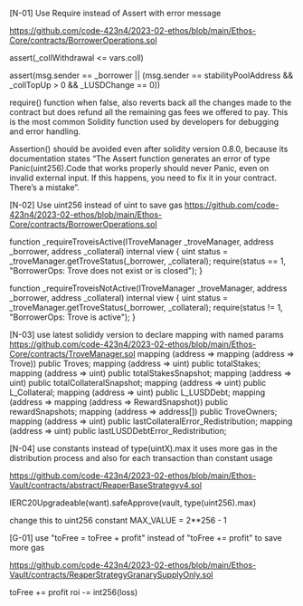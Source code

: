 [N-01] Use Require instead of Assert with error message

https://github.com/code-423n4/2023-02-ethos/blob/main/Ethos-Core/contracts/BorrowerOperations.sol

assert(_collWithdrawal <= vars.coll)

assert(msg.sender == _borrower || (msg.sender == stabilityPoolAddress && _collTopUp > 0 && _LUSDChange == 0))

require() function when false, also reverts back all the changes made to the contract but does refund all the remaining gas fees we offered to pay.
This is the most common Solidity function used by developers for debugging and error handling.

Assertion() should be avoided even after solidity version 0.8.0, because its documentation states “The Assert function generates an error of type Panic(uint256).Code that works properly should never Panic, even on invalid external input. If this happens, you need to fix it in your contract. There’s a mistake”.

[N-02] Use uint256 instead of uint to save gas
https://github.com/code-423n4/2023-02-ethos/blob/main/Ethos-Core/contracts/BorrowerOperations.sol

function _requireTroveisActive(ITroveManager _troveManager, address _borrower, address _collateral) internal view {
        uint status = _troveManager.getTroveStatus(_borrower, _collateral);
        require(status == 1, "BorrowerOps: Trove does not exist or is closed");
    }

function _requireTroveisNotActive(ITroveManager _troveManager, address _borrower, address _collateral) internal view {
        uint status = _troveManager.getTroveStatus(_borrower, _collateral);
        require(status != 1, "BorrowerOps: Trove is active");
    }

[N-03] use latest solididy version to declare mapping with named params
https://github.com/code-423n4/2023-02-ethos/blob/main/Ethos-Core/contracts/TroveManager.sol
    mapping (address => mapping (address => Trove)) public Troves;
    mapping (address => uint) public totalStakes;
    mapping (address => uint) public totalStakesSnapshot;
    mapping (address => uint) public totalCollateralSnapshot;
    mapping (address => uint) public L_Collateral;
    mapping (address => uint) public L_LUSDDebt;
    mapping (address => mapping (address => RewardSnapshot)) public rewardSnapshots;
    mapping (address => address[]) public TroveOwners;
    mapping (address => uint) public lastCollateralError_Redistribution;
    mapping (address => uint) public lastLUSDDebtError_Redistribution;

[N-04] use constants instead of type(uintX).max
it uses more gas in the distribution process and also for each transaction than constant usage

https://github.com/code-423n4/2023-02-ethos/blob/main/Ethos-Vault/contracts/abstract/ReaperBaseStrategyv4.sol

IERC20Upgradeable(want).safeApprove(vault, type(uint256).max)

change this to 
uint256 constant MAX_VALUE = 2**256 - 1

[G-01] use "toFree = toFree + profit" instead of "toFree += profit" to save more gas

https://github.com/code-423n4/2023-02-ethos/blob/main/Ethos-Vault/contracts/ReaperStrategyGranarySupplyOnly.sol

toFree += profit
roi -= int256(loss)


  